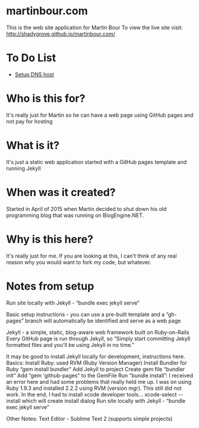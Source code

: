 # martinbour.com
This is the web site application for Martin Bour
To view the live site visit: http://shadygrove.github.io/martinbour.com/

# To Do List
- [Setup DNS host](https://help.github.com/articles/setting-up-a-custom-domain-with-github-pages/)

# Who is this for?
It's really just for Martin so he can have a web page using GitHub pages and not pay for hosting

# What is it?
It's just a static web application started with a GitHub pages template and running Jekyll

# When was it created?
Started in April of 2015 when Martin decided to shut down his old programming blog that was running on BlogEngine.NET.

# Why is this here?
It's really just for me.  If you are looking at this, I can't think of any real reason why you would want to fork my code, but whatever.

# Notes from setup
Run site locally with Jekyll  - “bundle exec jekyll serve”

Basic setup instructions - you can use a pre-built template and a “gh-pages” branch will automatically be identified and serve as a web page

Jekyll - a simple, static, blog-aware web framework built on Ruby-on-Rails
Every GitHub page is run through Jekyll, so “Simply start committing Jekyll formatted files and you'll be using Jekyll in no time.”

It may be good to install Jekyll locally for development, instructions here.
Basics: 
Install Ruby: used RVM (Ruby Version Manager)
Install Bundler for Ruby  “gem install bundler”
Add Jekyll to project
Create gem file “bundler init”
Add “gem 'github-pages” to the GemFile
Run “bundle install”: I received an error here and had some problems that really held me up.  I was on using Ruby 1.9.3 and installed 2.2.2 using RVM (version mgr).  This still did not work.  In the end, I had to install xcode developer tools…
xcode-select --install which will create install dialog
Run site locally with Jekyll  - “bundle exec jekyll serve”

Other Notes:
Text Editor - Sublime Text 2 (supports simple projects)

